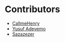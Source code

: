 # Contributors

- [CallmeHenry](https://github.com/CallmeHenry)
- [Yusuf Adeyemo](https://github.com/Yusadolat)
- [Sazazezer](https://github.com/Sazazezer)
